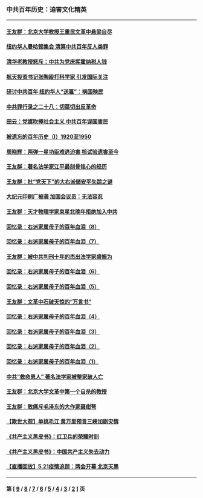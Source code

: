 ### 中共百年历史：迫害文化精英
---
#### [王友群：北京大学教授王重民文革中悬梁自尽](../../pages/nf1176111/n13084645.md?07170430) 
#### [纽约华人曼哈顿集会 清算中共百年反人类罪](../../pages/nf1176111/n13084157.md?07170430) 
#### [清华老教授怒斥：中共为党庆挥霍纳税人钱](../../pages/nf1176111/n13071430.md?07170430) 
#### [航天投资书记张陶殴打科学家 引发国际关注](../../pages/nf1176111/n13069132.md?07170430) 
#### [研讨中共百年 纽约华人“送匾”：祸国殃民](../../pages/nf1176111/n13057367.md?07170430) 
#### [中共罪行录之二十八：切菜切出反革命](../../pages/nf1176111/n13030600.md?07170430) 
#### [田云：党媒吹捧社会主义 中共百年误国害民](../../pages/nf1176111/n13006682.md?07170430) 
#### [被遗忘的百年历史（I）1920至1950](../../pages/nf1176111/n12986411.md?07170430) 
#### [周晓辉：两弹一星功臣难逃迫害 核试验遗害至今](../../pages/nf1176111/n12974997.md?07170430) 
#### [王友群：著名法学家江平最刻骨铭心的经历](../../pages/nf1176111/n12970787.md?07170430) 
#### [王友群：批“党天下”的大右派储安平失踪之谜](../../pages/nf1176111/n12954229.md?07170430) 
#### [大纪元印刷厂被袭 加国会议员：无法容忍](../../pages/nf1176111/n12883028.md?07170430) 
#### [王友群：天才物理学家束星北晚年拒绝加入中共](../../pages/nf1176111/n12792913.md?07170430) 
#### [回忆录：右派家属母子的百年血泪（8）](../../pages/nf1176111/n12706196.md?07170430) 
#### [回忆录：右派家属母子的百年血泪（7）](../../pages/nf1176111/n12706191.md?07170430) 
#### [王友群：被中共判刑十年的杰出法学家盛振为](../../pages/nf1176111/n12706141.md?07170430) 
#### [回忆录：右派家属母子的百年血泪（6）](../../pages/nf1176111/n12698863.md?07170430) 
#### [回忆录：右派家属母子的百年血泪（5）](../../pages/nf1176111/n12692515.md?07170430) 
#### [王友群：文革中石破天惊的“万言书”](../../pages/nf1176111/n12690994.md?07170430) 
#### [回忆录：右派家属母子的百年血泪（4）](../../pages/nf1176111/n12686410.md?07170430) 
#### [回忆录：右派家属母子的百年血泪（3）](../../pages/nf1176111/n12683820.md?07170430) 
#### [回忆录：右派家属母子的百年血泪（2）](../../pages/nf1176111/n12679738.md?07170430) 
#### [回忆录：右派家属母子的百年血泪（1）](../../pages/nf1176111/n12678112.md?07170430) 
#### [中共“救命恩人” 著名法学家被整家破人亡](../../pages/nf1176111/n12658168.md?07170430) 
#### [王友群：北京大学文革中第一个自杀的教授](../../pages/nf1176111/n12632697.md?07170430) 
#### [王友群：敢痛斥毛泽东的大作家聂绀弩](../../pages/nf1176111/n12384788.md?07170430) 
#### [【欺世大观】单挑毛江 黄万里预言三峡加剧灾情](../../pages/nf1176111/n12357101.md?07170430) 
#### [《共产主义黑皮书》：红卫兵的荣耀时刻](../../pages/nf1176111/n12190329.md?07170430) 
#### [《共产主义黑皮书》：中国共产主义失去动力](../../pages/nf1176111/n12168749.md?07170430) 
#### [【直播回放】5.21疫情追踪：两会开幕 北京天黑](../../pages/nf1176111/n12126358.md?07170430) 

---
#### 第 [ [9](./9.md?07170430) / [8](./8.md?07170430) / [7](./7.md?07170430) / [6](./6.md?07170430) / [5](./5.md?07170430) / [4](./4.md?07170430) / [3](./3.md?07170430) / [2](./2.md?07170430) ] 页
